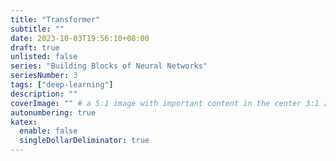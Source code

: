 ```yaml
---
title: "Transformer"
subtitle: ""
date: 2023-10-03T19:56:10+08:00
draft: true
unlisted: false
series: "Building Blocks of Neural Networks"
seriesNumber: 3
tags: ["deep-learning"]
description: ""
coverImage: "" # a 5:1 image with important content in the center 3:1 zone for best effect
autonumbering: true
katex:
  enable: false
  singleDollarDeliminator: true
---
```

